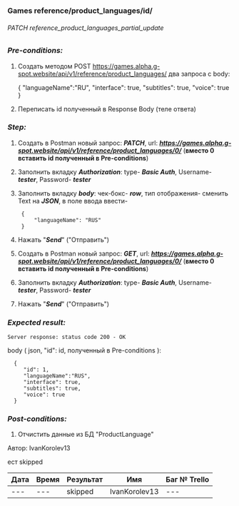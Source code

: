 ### Games reference/product_languages/id/ 
###### PATCH reference_product_languages_partial_update

### *Pre-conditions:*
1. Создать методом POST https://games.alpha.g-spot.website/api/v1/reference/product_languages/ два запроса с body:


      {
         "languageName":"RU",
         "interface": true,
         "subtitles": true,
         "voice": true
      }

2. Переписать id полученный в Response Body (теле ответа)

### *Step:*
1. Создать в Postman новый запрос: ***PATCH***, url: ***https://games.alpha.g-spot.website/api/v1/reference/product_languages/0/*** (**вместо 0 вставить id полученный в Pre-conditions**)
2. Заполнить вкладку ***Authorization***: type- ***Basic Auth***, Username- ***tester***, Password- ***tester***
3. Заполнить вкладку ***body***: чек-бокс- ***row***, тип отображения- сменить Text на ***JSON***, в поле ввода ввести-

        {
            "languageName": "RUS"
        }

4. Нажать "***Send***" ("Отправить")
5. Создать в Postman новый запрос: ***GET***, url: ***https://games.alpha.g-spot.website/api/v1/reference/product_languages/0/*** (**вместо 0 вставить id полученный в Pre-conditions**)
6. Заполнить вкладку ***Authorization***: type- ***Basic Auth***, Username- ***tester***, Password- ***tester***
7. Нажать "***Send***" ("Отправить")

### *Expected result:*
    Server response: status code 200 - OK

body ( json, "id": id, полученный в Pre-conditions ):

      { 
         "id": 1,  
         "languageName":"RUS",
         "interface": true,
         "subtitles": true,
         "voice": true 
      }

### *Post-conditions:*
1. Отчистить данные из БД "ProductLanguage"


Автор: IvanKorolev13

ест skipped

| Дата | Время | Результат | Имя | Баг № Trello |
|------|-------|-----------| --- | --- |
| ---  | ---   | skipped   | IvanKorolev13 | --- |